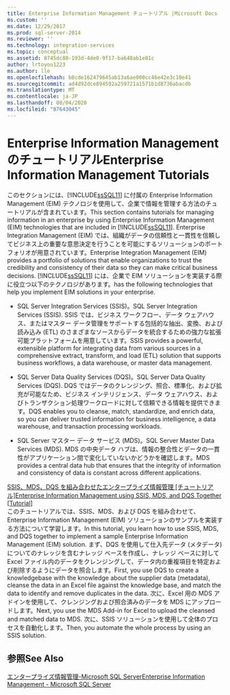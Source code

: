 ```yaml
---
title: Enterprise Information Management チュートリアル |Microsoft Docs
ms.custom: ''
ms.date: 12/29/2017
ms.prod: sql-server-2014
ms.reviewer: ''
ms.technology: integration-services
ms.topic: conceptual
ms.assetid: 8745dc80-193d-4de0-9f17-ba648ab1e81c
author: lrtoyou1223
ms.author: lle
ms.openlocfilehash: b8cde162479645ab13a6ae000cc46e42e3c10e41
ms.sourcegitcommit: ad4d92dce894592a259721a1571b1d8736abacdb
ms.translationtype: MT
ms.contentlocale: ja-JP
ms.lasthandoff: 08/04/2020
ms.locfileid: "87643045"
---
```

# <a name="enterprise-information-management-tutorials"></a><span data-ttu-id="776a0-102">Enterprise Information Management のチュートリアル</span><span class="sxs-lookup"><span data-stu-id="776a0-102">Enterprise Information Management Tutorials</span></span>
  <span data-ttu-id="776a0-103">このセクションには、[!INCLUDE[ssSQL11](../includes/sssql11-md.md)] に付属の Enterprise Information Management (EIM) テクノロジを使用して、企業で情報を管理する方法のチュートリアルが含まれています。</span><span class="sxs-lookup"><span data-stu-id="776a0-103">This section contains tutorials for managing information in an enterprise by using Enterprise Information Management (EIM) technologies that are included in [!INCLUDE[ssSQL11](../includes/sssql11-md.md)].</span></span> <span data-ttu-id="776a0-104">Enterprise Integration Management (EIM) では、組織がデータの信頼性と一貫性を信頼してビジネス上の重要な意思決定を行うことを可能にするソリューションのポートフォリオが用意されています。</span><span class="sxs-lookup"><span data-stu-id="776a0-104">Enterprise Integration Management (EIM) provides a portfolio of solutions that enable organizations to trust the credibility and consistency of their data so they can make critical business decisions.</span></span> [!INCLUDE[ssSQL11](../includes/sssql11-md.md)] <span data-ttu-id="776a0-105">には、企業で EIM ソリューションを実装する際に役立つ以下のテクノロジがあります。</span><span class="sxs-lookup"><span data-stu-id="776a0-105">has the following technologies that help you implement EIM solutions in your enterprise.</span></span>  
  
-   <span data-ttu-id="776a0-106">SQL Server Integration Services (SSIS)。</span><span class="sxs-lookup"><span data-stu-id="776a0-106">SQL Server Integration Services (SSIS).</span></span> <span data-ttu-id="776a0-107">SSIS では、ビジネス ワークフロー、データ ウェアハウス、またはマスター データ管理をサポートする包括的な抽出、変換、および読み込み (ETL) のさまざまなソースからデータを統合するための強力な拡張可能プラットフォームを用意しています。</span><span class="sxs-lookup"><span data-stu-id="776a0-107">SSIS provides a powerful, extensible platform for integrating data from various sources in a comprehensive extract, transform, and load (ETL) solution that supports business workflows, a data warehouse, or master data management.</span></span>  
  
-   <span data-ttu-id="776a0-108">SQL Server Data Quality Services (DQS)。</span><span class="sxs-lookup"><span data-stu-id="776a0-108">SQL Server Data Quality Services (DQS).</span></span> <span data-ttu-id="776a0-109">DQS ではデータのクレンジング、照合、標準化、および拡充が可能なため、ビジネス インテリジェンス、データ ウェアハウス、およびトランザクション処理ワークロードに対して信頼できる情報を提供できます。</span><span class="sxs-lookup"><span data-stu-id="776a0-109">DQS enables you to cleanse, match, standardize, and enrich data, so you can deliver trusted information for business intelligence, a data warehouse, and transaction processing workloads.</span></span>  
  
-   <span data-ttu-id="776a0-110">SQL Server マスター データ サービス (MDS)。</span><span class="sxs-lookup"><span data-stu-id="776a0-110">SQL Server Master Data Services (MDS).</span></span> <span data-ttu-id="776a0-111">MDS の中央データ ハブは、情報の整合性とデータの一貫性がアプリケーション間で変化していないかどうかを確認します。</span><span class="sxs-lookup"><span data-stu-id="776a0-111">MDS provides a central data hub that ensures that the integrity of information and consistency of data is constant across different applications.</span></span>  
  
 [<span data-ttu-id="776a0-112">SSIS、MDS、DQS を組み合わせたエンタープライズ情報管理 &#91;チュートリアル&#93;</span><span class="sxs-lookup"><span data-stu-id="776a0-112">Enterprise Information Management using SSIS, MDS, and DQS Together &#91;Tutorial&#93;</span></span>](../../2014/tutorials/enterprise-information-management-using-ssis-mds-and-dqs-together-[tutorial].md)  
 <span data-ttu-id="776a0-113">このチュートリアルでは、SSIS、MDS、および DQS を組み合わせて、Enterprise Information Management (EIM) ソリューションのサンプルを実装する方法について学習します。</span><span class="sxs-lookup"><span data-stu-id="776a0-113">In this tutorial, you learn how to use SSIS, MDS, and DQS together to implement a sample Enterprise Information Management (EIM) solution.</span></span> <span data-ttu-id="776a0-114">まず、DQS を使用して仕入先データ (メタデータ) についてのナレッジを含むナレッジ ベースを作成し、ナレッジ ベースに対して Excel ファイル内のデータをクレンジングして、データ内の重複項目を特定および削除するようにデータを照合します。</span><span class="sxs-lookup"><span data-stu-id="776a0-114">First, you use DQS to create a knowledgebase with the knowledge about the supplier data (metadata), cleanse the data in an Excel file against the knowledge base, and match the data to identify and remove duplicates in the data.</span></span> <span data-ttu-id="776a0-115">次に、Excel 用の MDS アドインを使用して、クレンジングおよび照合済みのデータを MDS にアップロードします。</span><span class="sxs-lookup"><span data-stu-id="776a0-115">Next, you use the MDS Add-in for Excel to upload the cleansed and matched data to MDS.</span></span> <span data-ttu-id="776a0-116">次に、SSIS ソリューションを使用して全体のプロセスを自動化します。</span><span class="sxs-lookup"><span data-stu-id="776a0-116">Then, you automate the whole process by using an SSIS solution.</span></span>  
  
## <a name="see-also"></a><span data-ttu-id="776a0-117">参照</span><span class="sxs-lookup"><span data-stu-id="776a0-117">See Also</span></span>  
 [<span data-ttu-id="776a0-118">エンタープライズ情報管理-Microsoft SQL Server</span><span class="sxs-lookup"><span data-stu-id="776a0-118">Enterprise Information Management - Microsoft SQL Server</span></span>](https://go.microsoft.com/fwlink/?LinkId=270871)  
  
  
